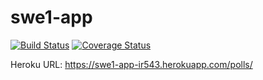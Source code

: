 # swe1-app

[![Build Status](https://travis-ci.com/i-rahman/swe1-app.svg?branch=master)](https://travis-ci.com/github/i-rahman/swe1-app)
[![Coverage Status](https://coveralls.io/repos/github/i-rahman/swe1-app/badge.svg?branch=master)](https://coveralls.io/github/i-rahman/swe1-app?branch=master)

Heroku URL: https://swe1-app-ir543.herokuapp.com/polls/
